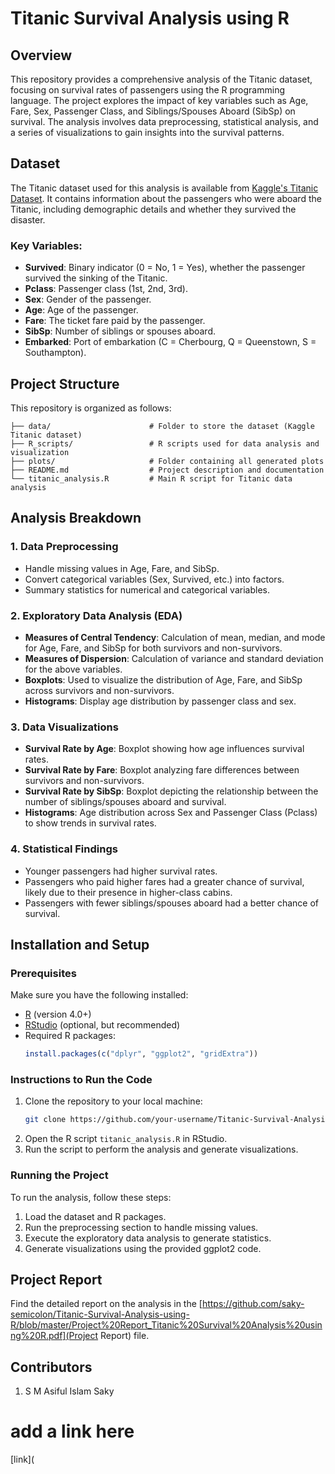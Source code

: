 # Titanic Survival Analysis using R

## Overview
This repository provides a comprehensive analysis of the Titanic dataset, focusing on survival rates of passengers using the R programming language. The project explores the impact of key variables such as Age, Fare, Sex, Passenger Class, and Siblings/Spouses Aboard (SibSp) on survival. The analysis involves data preprocessing, statistical analysis, and a series of visualizations to gain insights into the survival patterns.

## Dataset
The Titanic dataset used for this analysis is available from [Kaggle's Titanic Dataset](https://www.kaggle.com/c/titanic/data). It contains information about the passengers who were aboard the Titanic, including demographic details and whether they survived the disaster.

### Key Variables:
- **Survived**: Binary indicator (0 = No, 1 = Yes), whether the passenger survived the sinking of the Titanic.
- **Pclass**: Passenger class (1st, 2nd, 3rd).
- **Sex**: Gender of the passenger.
- **Age**: Age of the passenger.
- **Fare**: The ticket fare paid by the passenger.
- **SibSp**: Number of siblings or spouses aboard.
- **Embarked**: Port of embarkation (C = Cherbourg, Q = Queenstown, S = Southampton).

## Project Structure
This repository is organized as follows:

```plaintext
├── data/                      # Folder to store the dataset (Kaggle Titanic dataset)
├── R_scripts/                 # R scripts used for data analysis and visualization
├── plots/                     # Folder containing all generated plots
├── README.md                  # Project description and documentation
└── titanic_analysis.R         # Main R script for Titanic data analysis
```

## Analysis Breakdown

### 1. **Data Preprocessing**
   - Handle missing values in Age, Fare, and SibSp.
   - Convert categorical variables (Sex, Survived, etc.) into factors.
   - Summary statistics for numerical and categorical variables.

### 2. **Exploratory Data Analysis (EDA)**
   - **Measures of Central Tendency**: Calculation of mean, median, and mode for Age, Fare, and SibSp for both survivors and non-survivors.
   - **Measures of Dispersion**: Calculation of variance and standard deviation for the above variables.
   - **Boxplots**: Used to visualize the distribution of Age, Fare, and SibSp across survivors and non-survivors.
   - **Histograms**: Display age distribution by passenger class and sex.

### 3. **Data Visualizations**
   - **Survival Rate by Age**: Boxplot showing how age influences survival rates.
   - **Survival Rate by Fare**: Boxplot analyzing fare differences between survivors and non-survivors.
   - **Survival Rate by SibSp**: Boxplot depicting the relationship between the number of siblings/spouses aboard and survival.
   - **Histograms**: Age distribution across Sex and Passenger Class (Pclass) to show trends in survival rates.

### 4. **Statistical Findings**
   - Younger passengers had higher survival rates.
   - Passengers who paid higher fares had a greater chance of survival, likely due to their presence in higher-class cabins.
   - Passengers with fewer siblings/spouses aboard had a better chance of survival.

## Installation and Setup

### Prerequisites
Make sure you have the following installed:
- [R](https://cran.r-project.org/) (version 4.0+)
- [RStudio](https://rstudio.com/products/rstudio/download/) (optional, but recommended)
- Required R packages:
  ```R
  install.packages(c("dplyr", "ggplot2", "gridExtra"))
  ```

### Instructions to Run the Code
1. Clone the repository to your local machine:
   ```bash
   git clone https://github.com/your-username/Titanic-Survival-Analysis.git
   ```
2. Open the R script `titanic_analysis.R` in RStudio.
3. Run the script to perform the analysis and generate visualizations.

### Running the Project
To run the analysis, follow these steps:
1. Load the dataset and R packages.
2. Run the preprocessing section to handle missing values.
3. Execute the exploratory data analysis to generate statistics.
4. Generate visualizations using the provided ggplot2 code.

## Project Report
Find the detailed report on the analysis in the [https://github.com/saky-semicolon/Titanic-Survival-Analysis-using-R/blob/master/Project%20Report_Titanic%20Survival%20Analysis%20usinng%20R.pdf](Project Report) file.

## Contributors
1. S M Asiful Islam Saky

# add a link here
[link](